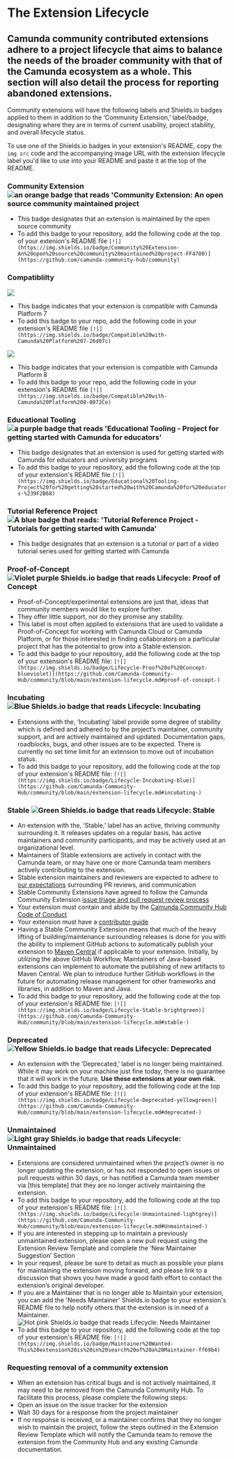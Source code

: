 # The Extension Lifecycle
## Camunda community contributed extensions adhere to a project lifecycle that aims to balance the needs of the broader community with that of the Camunda ecosystem as a whole. This section will also detail the process for reporting abandoned extensions.

Community extensions will have the following labels and Shields.io badges applied to them in addition to the ‘Community Extension,’ label/badge, designating where they are in terms of current usability, project stability, and overall lifecycle status.

To use one of the Shields.io badges in your extension's README, copy the <code>img src</code> code and the accompanying image URL with the extension lifecycle label you'd like to use into your README and paste it at the top of the README.

### Community Extension <img src="https://img.shields.io/badge/Community%20Extension-An%20open%20source%20community%20maintained%20project-FF4700" alt="an orange badge that reads 'Community Extension: An open source community maintained project">

* This badge designates that an extension is maintained by the open source community
* To add this badge to your repository, add the following code at the top of your extenion's README file ```[![](https://img.shields.io/badge/Community%20Extension-An%20open%20source%20community%20maintained%20project-FF4700)](https://github.com/camunda-community-hub/community)```

### Compatiblilty 

<img src="https://img.shields.io/badge/Compatible%20with-Camunda%20Platform%207-26d07c"> 

* This badge indicates that your extension is compatible with Camunda Platform 7
* To add this badge to your repo, add the following code in your extension's README file ```[![](https://img.shields.io/badge/Compatible%20with-Camunda%20Platform%207-26d07c)```

<img src="https://img.shields.io/badge/Compatible%20with-Camunda%20Platform%208-0072CE">

* This badge indicates that your extension is compatible with Camunda Platform 8
* To add this badge to your repo, add the following code in your extension's README file ```[![](https://img.shields.io/badge/Compatible%20with-Camunda%20Platform%208-0072Ce)```

### Educational Tooling <img src="https://img.shields.io/badge/Educational%20Tooling-Project%20for%20getting%20started%20with%20Camunda%20for%20educators-%239F2B68" alt="a purple badge that reads 'Educational Tooling - Project for getting started with Camunda for educators'">

* This badge designates that an extension is used for getting started with Camunda for educators and university programs
* To add this badge to your repository, add the following code at the top of your extension's README file ```[![](https://img.shields.io/badge/Educational%20Tooling-Project%20for%20getting%20started%20with%20Camunda%20for%20educators-%239F2B68)```

### Tutorial Reference Project <img src="https://img.shields.io/badge/Tutorial%20Reference%20Project-Tutorials%20for%20getting%20started%20with%20Camunda-%2338A3E1" alt="A blue badge that reads: 'Tutorial Reference Project - Tutorials for getting started with Camunda'">

* This badge designates that an extension is a tutorial or part of a video tutorial series used for getting started with Camunda

### Proof-of-Concept <img src="https://img.shields.io/badge/Lifecycle-Proof%20of%20Concept-blueviolet" alt="Violet purple Shields.io badge that reads Lifecycle: Proof of Concept">
* Proof-of-Concept/experimental extensions are just that, ideas that community members would like to explore further. 
* They offer little support, nor do they promise any stability. 
* This label is most often applied to extensions that are used to validate a Proof-of-Concept for working with Camunda Cloud or Camunda Platform, or for those interested in finding collaborators on a particular project that has the potential to grow into a Stable extension.
* To add this badge to your repository, add the following code at the top of your extension's README file: ```[![](https://img.shields.io/badge/Lifecycle-Proof%20of%20Concept-blueviolet)](https://github.com/Camunda-Community-Hub/community/blob/main/extension-lifecycle.md#proof-of-concept-)```

### Incubating <img src="https://img.shields.io/badge/Lifecycle-Incubating-blue" alt="Blue Shields.io badge that reads Lifecycle: Incubating">
* Extensions with the, ‘Incubating’ label provide some degree of stability which is defined and adhered to by the project’s maintainer, community support, and are actively maintained and updated. Documentation gaps, roadblocks, bugs, and other issues are to be expected. There is currently no set time limit for an extension to move out of incubation status.
* To add this badge to your repository, add the following code at the top of your extension's README file: ```[![](https://img.shields.io/badge/Lifecycle-Incubating-blue)](https://github.com/Camunda-Community-Hub/community/blob/main/extension-lifecycle.md#incubating-)```

### Stable <img src="https://img.shields.io/badge/Lifecycle-Stable-brightgreen" alt="Green Shields.io badge that reads Lifecycle: Stable">
* An extension with the, ‘Stable,’ label has an active, thriving community surrounding it. It releases updates on a regular basis, has active maintainers and community participants, and may be actively used at an organizational level.
* Maintainers of Stable extensions are actively in contact with the Camunda team, or may have one or more Camunda team members actively contributing to the extension.
* Stable extension maintainers and reviewers are expected to adhere to [our expectations](https://github.com/camunda-community-hub/community#maintainer-expectations) surrounding PR reviews, and communication
* Stable Community Extensions have agreed to follow the Camunda Community Extension [issue triage and pull request review process](https://github.com/camunda-community-hub/community/blob/main/issue-triage.md)
* Your extension must contain and abide by the [Camunda Community Hub Code of Conduct ](https://github.com/camunda-community-hub/community/blob/main/CODE_OF_CONDUCT.MD)
* Your extension must have a [contributor guide ](https://github.com/camunda-community-hub/community/blob/main/CONTRIBUTING.MD)
* Having a Stable Community Extension means that much of the heavy lifting of building/maintenance surrounding releases is done for you with the ability to implement GitHub actions to automatically publish your extension to [Maven Central](https://github.com/camunda-community-hub/community-action-maven-release) if applicable to your extension. Initially, by utilizing the above GitHub Workflow, Maintainers of Java-based extensions can implement to automate the publishing of new artifacts to Maven Central. We plan to introduce further GitHub workflows in the future for automating release management for other frameworks and libraries, in addition to Maven and Java. 
* To add this badge to your repository, add the following code at the top of your extension's README file: ```[![](https://img.shields.io/badge/Lifecycle-Stable-brightgreen)](https://github.com/Camunda-Community-Hub/community/blob/main/extension-lifecycle.md#stable-)```

### Deprecated <img src="https://img.shields.io/badge/Lifecycle-Deprecated-yellowgreen" alt="Yellow Shields.io badge that reads Lifecycle: Deprecated">
* An extension with the ‘Deprecated,’ label is no longer being maintained. While it may work on your machine just fine today, there is no guarantee that it will work in the future. **Use these extensions at your own risk.**
* To add this badge to your repository, add the following code at the top of your extension's README file: ```[![](https://img.shields.io/badge/Lifecycle-Deprecated-yellowgreen)](https://github.com/Camunda-Community-Hub/community/blob/main/extension-lifecycle.md#deprecated-)```

### Unmaintained <img src="https://img.shields.io/badge/Lifecycle-unmaintained-lightgrey" alt="Light gray Shields.io badge that reads Lifecycle: Unmaintained">
* Extensions are considered unmaintained when the project’s owner is no longer updating the extension, or has not responded to open issues or pull requests within 30 days, or has notified a Camunda team member via [this template] that they are no longer actively maintaining the extension. 
* To add this badge to your repository, add the following code at the top of your extension's README file: ```[![](https://img.shields.io/badge/Lifecycle-Unmaintained-lightgrey)](https://github.com/Camunda-Community-Hub/community/blob/main/extension-lifecycle.md#Unmaintained-)```
* If you are interested in stepping up to maintain a previously unmaintained extension, please open a new pull request using the Extension Review Template and complete the ‘New Maintainer Suggestion’ Section
* In your request, please be sure to detail as much as possible your plans for maintaining the extension moving forward, and please link to a discussion that shows you have made a good faith effort to contact the extension’s original developer.
* If you are a Maintainer that is no longer able to Maintain your extension, you can add the 'Needs Maintainer' Shields.io badge to your extension's README file to help notify others that the extension is in need of a Maintainer. <img src="https://img.shields.io/badge/Lifecycle-Needs%20Maintainer%20-ff69b4" alt="Hot pink Shields.io badge that reads Lifecycle: Needs Maintainer">
* To add this badge to your repository, add the following code at the top of your extension's README file: ```[![](https://img.shields.io/badge/Maintainer%20Wanted-This%20extension%20is%20in%20search%20of%20a%20Maintainer-ff69b4)```

### Requesting removal of a community extension
* When an extension has critical bugs and is not actively maintained, it may need to be removed from the Camunda Community Hub. To facilitate this process, please complete the following steps:
* Open an issue on the issue tracker for the extension
* Wait 30 days for a response from the project maintainer
* If no response is received, or a maintainer confirms that they no longer wish to maintain the project, follow the steps outlined in the Extension Review Template which will notify the Camunda team to remove the extension from the Community Hub and any existing Camunda documentation. 

